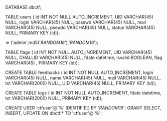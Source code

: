 DATABASE dbctf;



 TABLE users (
     id INT NOT NULL AUTO_INCREMENT, 
     UID VARCHAR(45) NULL, 
     login VARCHAR(45) NULL, 
     passwd VARCHAR(45) NULL, 
     mail VARCHAR(45) NULL, 
     pseudo VARCHAR(45) NULL,
     status VARCHAR(45) NULL,
     PRIMARY KEY (id));


=> ('admin',md5('_RANDOM16_'),'_RANDOM16_');




 TABLE flags (
     id INT NOT NULL AUTO_INCREMENT, 
     UID VARCHAR(45) NULL, 
     CHALLID VARCHAR(45) NULL, 
     fdate datetime, 
     isvalid BOOLEAN, 
     flag VARCHAR(45) , 
     PRIMARY KEY (id));



CREATE TABLE feedbacks (
    id INT NOT NULL AUTO_INCREMENT, 
    login VARCHAR(45) NULL, 
    name VARCHAR(45) NULL, 
    mail VARCHAR(45) NULL, 
    txt VARCHAR(2000) NULL, 
    UID VARCHAR(45) NULL, 
    PRIMARY KEY (id));


CREATE TABLE logs (
    id INT NOT NULL AUTO_INCREMENT, 
    fdate datetime, 
    txt VARCHAR(2000) NULL, 
    PRIMARY KEY (id));


CREATE USER 'ctfuser'@'%' IDENTIFIED BY '_RANDOM16_';
GRANT SELECT, INSERT, UPDATE ON dbctf.* TO 'ctfuser'@'%';
